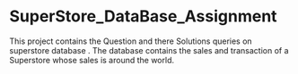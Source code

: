 # SuperStore_DataBase_Assignment
This project contains the Question and there Solutions queries on superstore database . The database contains the sales and transaction of a Superstore whose sales is around the world.
